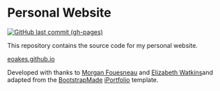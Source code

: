 # Personal Website

[![GitHub last commit (gh-pages)](https://img.shields.io/github/last-commit/eoakes/eoakes.github.io/gh-pages?label=last%20build)](https://eoakes.github.io/)

This repository contains the source code for my personal website.

[eoakes.github.io](https://eoakes.github.io/)

Developed with thanks to [Morgan Fouesneau](https://mfouesneau.github.io/) and [Elizabeth Watkins](https://ejwatkins-astro.github.io/)and adapted from the [BootstrapMade](https://bootstrapmade.com/) [iPortfolio](https://bootstrapmade.com/iportfolio-bootstrap-portfolio-websites-template/) template. 